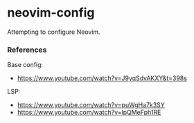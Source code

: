 # neovim-config

Attempting to configure Neovim.

### References

Base config:
- https://www.youtube.com/watch?v=J9yqSdvAKXY&t=398s

LSP:
- https://www.youtube.com/watch?v=puWgHa7k3SY
- https://www.youtube.com/watch?v=lpQMeFph1RE

